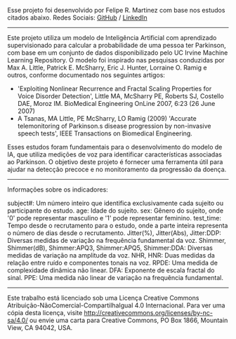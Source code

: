 
Esse projeto foi desenvolvido por Felipe R. Martinez com base nos estudos citados abaixo. Redes Sociais: [GitHub](https://github.com/MartinezFelipe14) / [LinkedIn](https://www.linkedin.com/in/felipe-martinez-957762293)

------------------------------------------------------------------------------------------------------------------------

Este projeto utiliza um modelo de Inteligência Artificial com aprendizado supervisionado para calcular a probabilidade de uma pessoa ter Parkinson, com base em um conjunto de dados disponibilizado pelo UC Irvine Machine Learning Repository. O modelo foi inspirado nas pesquisas conduzidas por Max A. Little, Patrick E. McSharry, Eric J. Hunter, Lorraine O. Ramig e outros, conforme documentado nos seguintes artigos:

- 'Exploiting Nonlinear Recurrence and Fractal Scaling Properties for Voice Disorder Detection', Little MA, McSharry PE, Roberts SJ, Costello DAE, Moroz IM. BioMedical Engineering OnLine 2007, 6:23 (26 June 2007)
- A Tsanas, MA Little, PE McSharry, LO Ramig (2009) 'Accurate telemonitoring of Parkinson.s disease progression by non-invasive speech tests', IEEE Transactions on Biomedical Engineering.

Esses estudos foram fundamentais para o desenvolvimento do modelo de IA, que utiliza medições de voz para identificar características associadas ao Parkinson. O objetivo deste projeto é fornecer uma ferramenta útil para ajudar na detecção precoce e no monitoramento da progressão da doença.

------------------------------------------------------------------------------------------------------------------------
Informações sobre os indicadores:

subject#: Um número inteiro que identifica exclusivamente cada sujeito ou participante do estudo.
age: Idade do sujeito.
sex: Gênero do sujeito, onde '0' pode representar masculino e '1' pode representar feminino.
test_time: Tempo desde o recrutamento para o estudo, onde a parte inteira representa o número de dias desde o recrutamento.
Jitter(%), Jitter(Abs), Jitter:DDP: Diversas medidas de variação na frequência fundamental da voz.
Shimmer, Shimmer(dB), Shimmer:APQ3, Shimmer:APQ5, Shimmer:DDA: Diversas medidas de variação na amplitude da voz.
NHR, HNR: Duas medidas da relação entre ruído e componentes tonais na voz.
RPDE: Uma medida de complexidade dinâmica não linear.
DFA: Exponente de escala fractal do sinal.
PPE: Uma medida não linear de variação na frequência fundamental.

------------------------------------------------------------------------------------------------------------------------

Este trabalho está licenciado sob uma Licença Creative Commons Atribuição-NãoComercial-CompartilhaIgual 4.0 Internacional. Para ver uma cópia desta licença, visite http://creativecommons.org/licenses/by-nc-sa/4.0/ ou envie uma carta para Creative Commons, PO Box 1866, Mountain View, CA 94042, USA.
